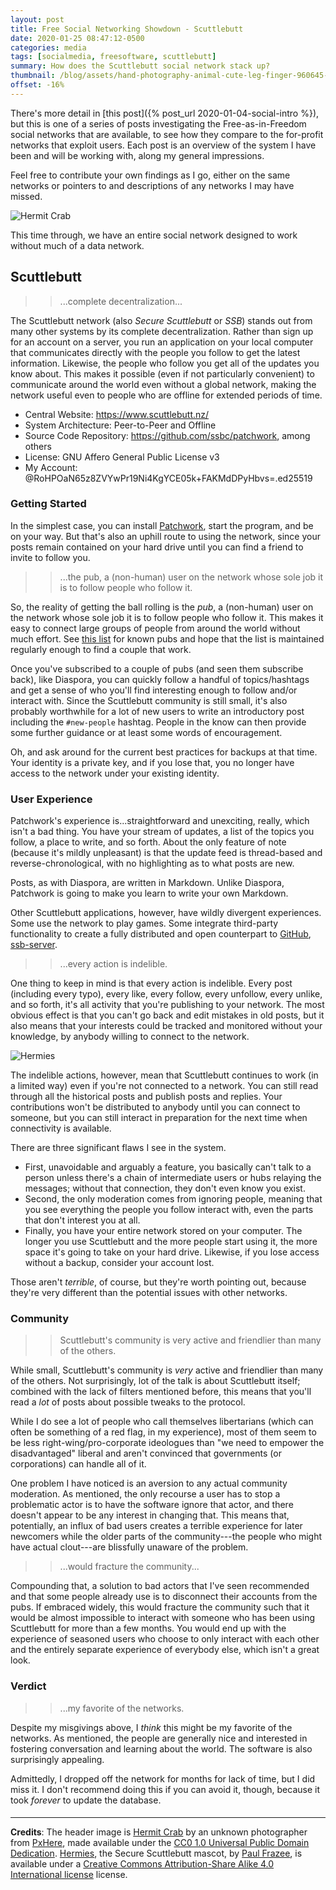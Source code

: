 ```yaml
---
layout: post
title: Free Social Networking Showdown - Scuttlebutt
date: 2020-01-25 08:47:12-0500
categories: media
tags: [socialmedia, freesoftware, scuttlebutt]
summary: How does the Scuttlebutt social network stack up?
thumbnail: /blog/assets/hand-photography-animal-cute-leg-finger-960645-pxhere.com.jpg
offset: -16%
---
```


There's more detail in [this post]({% post_url 2020-01-04-social-intro %}), but this is one of a series of posts investigating the Free-as-in-Freedom social networks that are available, to see how they compare to the for-profit networks that exploit users.  Each post is an overview of the system I have been and will be working with, along my general impressions.

Feel free to contribute your own findings as I go, either on the same networks or pointers to and descriptions of any networks I may have missed.

![Hermit Crab](/blog/assets/hand-photography-animal-cute-leg-finger-960645-pxhere.com.jpg "Hermit Crab")

This time through, we have an entire social network designed to work without much of a data network.

## Scuttlebutt

 > > ...complete decentralization...

The Scuttlebutt network (also *Secure Scuttlebutt* or *SSB*) stands out from many other systems by its complete decentralization.  Rather than sign up for an account on a server, you run an application on your local computer that communicates directly with the people you follow to get the latest information.  Likewise, the people who follow you get all of the updates you know about.  This makes it possible (even if not particularly convenient) to communicate around the world even without a global network, making the network useful even to people who are offline for extended periods of time.

 * Central Website:  <https://www.scuttlebutt.nz/>
 * System Architecture:  Peer-to-Peer and Offline
 * Source Code Repository:  <https://github.com/ssbc/patchwork>, among others
 * License:  GNU Affero General Public License v3
 * My Account:  @RoHPOaN65z8ZVYwPr19Ni4KgYCE05k+FAKMdDPyHbvs=.ed25519

### Getting Started

In the simplest case, you can install [Patchwork](https://ahdinosaur.github.io/patchwork-downloader/), start the program, and be on your way.  But that's also an uphill route to using the network, since your posts remain contained on your hard drive until you can find a friend to invite to follow you.

 > > ...the pub, a (non-human) user on the network whose sole job it is to follow people who follow it.

So, the reality of getting the ball rolling is the *pub*, a (non-human) user on the network whose sole job it is to follow people who follow it.  This makes it easy to connect large groups of people from around the world without much effort.  See [this list](https://github.com/ssbc/scuttlebot/wiki/Pub-Servers) for known pubs and hope that the list is maintained regularly enough to find a couple that work.

Once you've subscribed to a couple of pubs (and seen them subscribe back), like Diaspora, you can quickly follow a handful of topics/hashtags and get a sense of who you'll find interesting enough to follow and/or interact with.  Since the Scuttlebutt community is still small, it's also probably worthwhile for a lot of new users to write an introductory post including the `#new-people` hashtag.  People in the know can then provide some further guidance or at least some words of encouragement.

Oh, and ask around for the current best practices for backups at that time.  Your identity is a private key, and if you lose that, you no longer have access to the network under your existing identity.

### User Experience

Patchwork's experience is...straightforward and unexciting, really, which isn't a bad thing.  You have your stream of updates, a list of the topics you follow, a place to write, and so forth.  About the only feature of note (because it's mildly unpleasant) is that the update feed is thread-based and reverse-chronological, with no highlighting as to what posts are new.

Posts, as with Diaspora, are written in Markdown.  Unlike Diaspora, Patchwork is going to make you learn to write your own Markdown.

Other Scuttlebutt applications, however, have wildly divergent experiences.  Some use the network to play games.  Some integrate third-party functionality to create a fully distributed and open counterpart to [GitHub](https://www.github.com), [ssb-server](https://github.com/ssbc/ssb-server/).

 > > ...every action is indelible.

One thing to keep in mind is that every action is indelible.  Every post (including every typo), every like, every follow, every unfollow, every unlike, and so forth, it's all activity that you're publishing to your network.  The most obvious effect is that you can't go back and edit mistakes in old posts, but it also means that your interests could be tracked and monitored without your knowledge, by anybody willing to connect to the network.

![Hermies](/blog/assets/hermies.png "Hermies")

The indelible actions, however, mean that Scuttlebutt continues to work (in a limited way) even if you're not connected to a network.  You can still read through all the historical posts and publish posts and replies.  Your contributions won't be distributed to anybody until you can connect to someone, but you can still interact in preparation for the next time when connectivity is available.

There are three significant flaws I see in the system. 

 * First, unavoidable and arguably a feature, you basically can't talk to a person unless there's a chain of intermediate users or hubs relaying the messages; without that connection, they don't even know you exist.
 * Second, the only moderation comes from ignoring people, meaning that you see everything the people you follow interact with, even the parts that don't interest you at all.
 * Finally, you have your entire network stored on your computer.  The longer you use Scuttlebutt and the more people start using it, the more space it's going to take on your hard drive.  Likewise, if you lose access without a backup, consider your account lost.

Those aren't *terrible*, of course, but they're worth pointing out, because they're very different than the potential issues with other networks.

### Community

 > > Scuttlebutt's community is very active and friendlier than many of the others.

While small, Scuttlebutt's community is *very* active and friendlier than many of the others.  Not surprisingly, lot of the talk is about Scuttlebutt itself; combined with the lack of filters mentioned before, this means that you'll read a *lot* of posts about possible tweaks to the protocol.

While I do see a lot of people who call themselves libertarians (which can often be something of a red flag, in my experience), most of them seem to be less right-wing/pro-corporate ideologues than "we need to empower the disadvantaged" liberal and aren't convinced that governments (or corporations) can handle all of it.

One problem I have noticed is an aversion to any actual community moderation.  As mentioned, the only recourse a user has to stop a problematic actor is to have the software ignore that actor, and there doesn't appear to be any interest in changing that.  This means that, potentially, an influx of bad users creates a terrible experience for later newcomers while the older parts of the community---the people who might have actual clout---are blissfully unaware of the problem.

 > > ...would fracture the community...

Compounding that, a solution to bad actors that I've seen recommended and that some people already use is to disconnect their accounts from the pubs.  If embraced widely, this would fracture the community such that it would be almost impossible to interact with someone who has been using Scuttlebutt for more than a few months.  You would end up with the experience of seasoned users who choose to only interact with each other and the entirely separate experience of everybody else, which isn't a great look.

### Verdict

 > > ...my favorite of the networks.

Despite my misgivings above, I *think* this might be my favorite of the networks.  As mentioned, the people are generally nice and interested in fostering conversation and learning about the world.  The software is also surprisingly appealing.

Admittedly, I dropped off the network for months for lack of time, but I did miss it.  I don't recommend doing this if you can avoid it, though, because it took *forever* to update the database.

#### <i class="far fa-handshake"></i>

* * *

**Credits**: The header image is [Hermit Crab](https://pxhere.com/en/photo/960645) by an unknown photographer from [PxHere](https://pxhere.com), made available under the [CC0 1.0 Universal Public Domain Dedication](https://creativecommons.org/publicdomain/zero/1.0/).  [Hermies](https://en.wikipedia.org/wiki/Secure_Scuttlebutt#/media/File:Hermies.png), the Secure Scuttlebutt mascot, by [Paul Frazee](https://pfrazee.hashbase.io/), is available under a [Creative Commons Attribution-Share Alike 4.0 International license](https://creativecommons.org/licenses/by-sa/4.0/deed.en) license.
